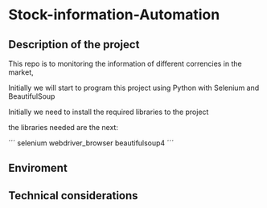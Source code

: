 # Stock-information-Automation

## Description of the project

This repo is to monitoring the information of different correncies in the market, 

Initially we will start to program this project using Python with Selenium
and BeautifulSoup

Initially we need to install the required libraries to the project

the libraries needed are the next: 



´´´
selenium
webdriver_browser
beautifulsoup4
´´´



## Enviroment


## Technical considerations


